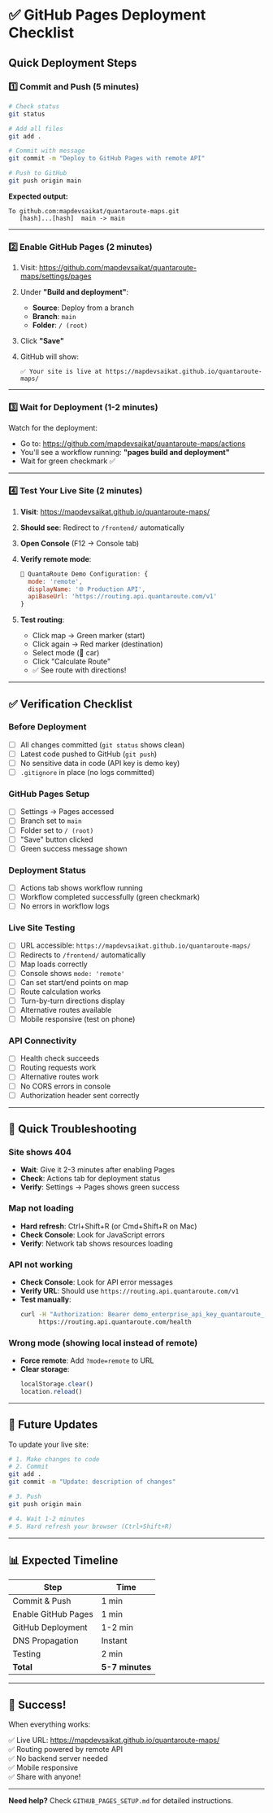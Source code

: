 # ✅ GitHub Pages Deployment Checklist

## Quick Deployment Steps

### 1️⃣ Commit and Push (5 minutes)

```bash
# Check status
git status

# Add all files
git add .

# Commit with message
git commit -m "Deploy to GitHub Pages with remote API"

# Push to GitHub
git push origin main
```

**Expected output:**
```
To github.com:mapdevsaikat/quantaroute-maps.git
   [hash]...[hash]  main -> main
```

---

### 2️⃣ Enable GitHub Pages (2 minutes)

1. Visit: https://github.com/mapdevsaikat/quantaroute-maps/settings/pages

2. Under **"Build and deployment"**:
   - **Source**: Deploy from a branch
   - **Branch**: `main`
   - **Folder**: `/ (root)`

3. Click **"Save"**

4. GitHub will show:
   ```
   ✅ Your site is live at https://mapdevsaikat.github.io/quantaroute-maps/
   ```

---

### 3️⃣ Wait for Deployment (1-2 minutes)

Watch for the deployment:
- Go to: https://github.com/mapdevsaikat/quantaroute-maps/actions
- You'll see a workflow running: **"pages build and deployment"**
- Wait for green checkmark ✅

---

### 4️⃣ Test Your Live Site (2 minutes)

1. **Visit**: https://mapdevsaikat.github.io/quantaroute-maps/

2. **Should see**: Redirect to `/frontend/` automatically

3. **Open Console** (F12 → Console tab)

4. **Verify remote mode**:
   ```javascript
   🔧 QuantaRoute Demo Configuration: {
     mode: 'remote',
     displayName: '🌐 Production API',
     apiBaseUrl: 'https://routing.api.quantaroute.com/v1'
   }
   ```

5. **Test routing**:
   - Click map → Green marker (start)
   - Click again → Red marker (destination)
   - Select mode (🚗 car)
   - Click "Calculate Route"
   - ✅ See route with directions!

---

## ✅ Verification Checklist

### Before Deployment
- [ ] All changes committed (`git status` shows clean)
- [ ] Latest code pushed to GitHub (`git push`)
- [ ] No sensitive data in code (API key is demo key)
- [ ] `.gitignore` in place (no logs committed)

### GitHub Pages Setup
- [ ] Settings → Pages accessed
- [ ] Branch set to `main`
- [ ] Folder set to `/ (root)`
- [ ] "Save" button clicked
- [ ] Green success message shown

### Deployment Status
- [ ] Actions tab shows workflow running
- [ ] Workflow completed successfully (green checkmark)
- [ ] No errors in workflow logs

### Live Site Testing
- [ ] URL accessible: `https://mapdevsaikat.github.io/quantaroute-maps/`
- [ ] Redirects to `/frontend/` automatically
- [ ] Map loads correctly
- [ ] Console shows `mode: 'remote'`
- [ ] Can set start/end points on map
- [ ] Route calculation works
- [ ] Turn-by-turn directions display
- [ ] Alternative routes available
- [ ] Mobile responsive (test on phone)

### API Connectivity
- [ ] Health check succeeds
- [ ] Routing requests work
- [ ] Alternative routes work
- [ ] No CORS errors in console
- [ ] Authorization header sent correctly

---

## 🐛 Quick Troubleshooting

### Site shows 404
- **Wait**: Give it 2-3 minutes after enabling Pages
- **Check**: Actions tab for deployment status
- **Verify**: Settings → Pages shows green success

### Map not loading
- **Hard refresh**: Ctrl+Shift+R (or Cmd+Shift+R on Mac)
- **Check Console**: Look for JavaScript errors
- **Verify**: Network tab shows resources loading

### API not working
- **Check Console**: Look for API error messages
- **Verify URL**: Should use `https://routing.api.quantaroute.com/v1`
- **Test manually**:
  ```bash
  curl -H "Authorization: Bearer demo_enterprise_api_key_quantaroute_2024" \
       https://routing.api.quantaroute.com/health
  ```

### Wrong mode (showing local instead of remote)
- **Force remote**: Add `?mode=remote` to URL
- **Clear storage**: 
  ```javascript
  localStorage.clear()
  location.reload()
  ```

---

## 🔄 Future Updates

To update your live site:

```bash
# 1. Make changes to code
# 2. Commit
git add .
git commit -m "Update: description of changes"

# 3. Push
git push origin main

# 4. Wait 1-2 minutes
# 5. Hard refresh your browser (Ctrl+Shift+R)
```

---

## 📊 Expected Timeline

| Step | Time |
|------|------|
| Commit & Push | 1 min |
| Enable GitHub Pages | 1 min |
| GitHub Deployment | 1-2 min |
| DNS Propagation | Instant |
| Testing | 2 min |
| **Total** | **5-7 minutes** |

---

## 🎉 Success!

When everything works:

✅ Live URL: https://mapdevsaikat.github.io/quantaroute-maps/  
✅ Routing powered by remote API  
✅ No backend server needed  
✅ Mobile responsive  
✅ Share with anyone!

---

**Need help?** Check `GITHUB_PAGES_SETUP.md` for detailed instructions.

